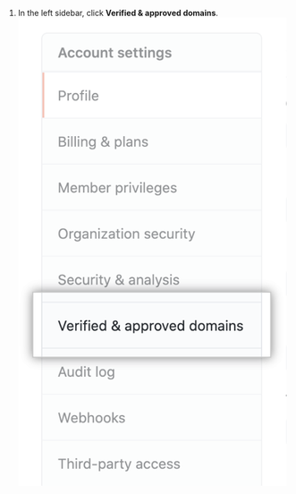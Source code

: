 1. In the left sidebar, click **Verified & approved domains**.
!["Verified & approved domains" tab](/assets/images/help/organizations/verified-domains-button.png)
